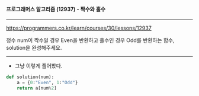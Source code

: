 #### 프로그래머스 알고리즘 (12937) - 짝수와 홀수

---

https://programmers.co.kr/learn/courses/30/lessons/12937

정수 num이 짝수일 경우 Even을 반환하고 홀수인 경우 Odd를 반환하는 함수, solution을 완성해주세요.

---

* 그냥 이렇게 풀어봤다.

```python
def solution(num):
    a = {0:"Even", 1:"Odd"}
    return a[num%2]
```
